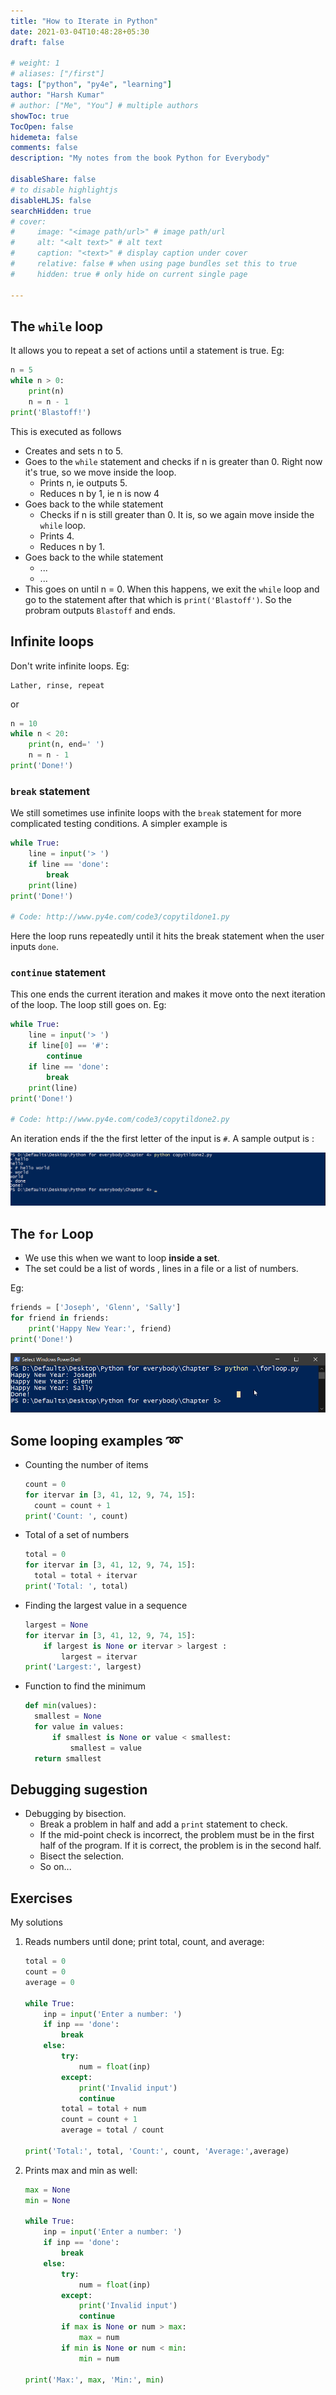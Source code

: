 ```yaml
---
title: "How to Iterate in Python"
date: 2021-03-04T10:48:28+05:30
draft: false

# weight: 1
# aliases: ["/first"]
tags: ["python", "py4e", "learning"]
author: "Harsh Kumar"
# author: ["Me", "You"] # multiple authors
showToc: true
TocOpen: false
hidemeta: false
comments: false
description: "My notes from the book Python for Everybody"

disableShare: false
# to disable highlightjs
disableHLJS: false
searchHidden: true
# cover:
#     image: "<image path/url>" # image path/url
#     alt: "<alt text>" # alt text
#     caption: "<text>" # display caption under cover
#     relative: false # when using page bundles set this to true
#     hidden: true # only hide on current single page

---
```

## The `while` loop
It allows you to repeat a set of actions until a statement is true. Eg:
```Python
n = 5
while n > 0:
    print(n)
    n = n - 1
print('Blastoff!')
```
This is executed as follows
+ Creates and sets n to 5.
+ Goes to the `while` statement and checks if n is greater than 0. Right now it's true, so we move inside the loop.
  - Prints n, ie outputs 5.
  - Reduces n by 1, ie n is now 4
+ Goes back to the while statement
  - Checks if n is still greater than 0. It is, so we again move inside the `while` loop.
  - Prints 4.
  - Reduces n by 1.
+ Goes back to the while statement
  - ...
  - ...
+ This goes on until n = 0. When this happens, we exit the `while` loop and go to the statement after that which is `print('Blastoff')`. So the probram outputs `Blastoff` and ends.

## Infinite loops

Don't write infinite loops. Eg:
```
Lather, rinse, repeat
```
or
```python
n = 10
while n < 20:
    print(n, end=' ')
    n = n - 1
print('Done!')
```
### `break` statement
We still sometimes use infinite loops with the `break` statement for more complicated testing conditions. A simpler example is
```python
while True:
    line = input('> ')
    if line == 'done':
        break
    print(line)
print('Done!')

# Code: http://www.py4e.com/code3/copytildone1.py
```
Here the loop runs repeatedly until it hits the break statement when the user inputs `done`.

### `continue` statement
This one ends the current iteration and makes it move onto the next iteration of the loop. The loop still goes on. Eg:
```python
while True:
    line = input('> ')
    if line[0] == '#':
        continue
    if line == 'done':
        break
    print(line)
print('Done!')

# Code: http://www.py4e.com/code3/copytildone2.py
```
An iteration ends if the the first letter of the input is `#`. A sample output is :

![copytildone2](/static/py4e/chapter5/coptildone.png#center)


## The `for` Loop

+ We use this when we want to loop **inside a set**.
+ The set could be a list of words , lines in a file or a list of numbers.

Eg:
```python
friends = ['Joseph', 'Glenn', 'Sally']
for friend in friends:
    print('Happy New Year:', friend)
print('Done!')
```
![for output](/static/py4e/chapter5/foroutput.png#center)


## Some looping examples :loop:

+ Counting the number of items
  ```python
  count = 0
  for itervar in [3, 41, 12, 9, 74, 15]:
    count = count + 1
  print('Count: ', count)

+ Total of a set of numbers
  ```python
  total = 0
  for itervar in [3, 41, 12, 9, 74, 15]:
    total = total + itervar
  print('Total: ', total)
  ```

+ Finding the largest value in a sequence
  ```python
  largest = None
  for itervar in [3, 41, 12, 9, 74, 15]:
      if largest is None or itervar > largest :
          largest = itervar
  print('Largest:', largest)
  ```

+ Function to find the minimum
  ```python
  def min(values):
    smallest = None
    for value in values:
        if smallest is None or value < smallest:
            smallest = value
    return smallest
  ```

## Debugging sugestion

+ Debugging by bisection.
  - Break a problem in half and add a `print` statement to check.
  - If the mid-point check is incorrect, the problem must be in the first half of the program. If it is correct, the problem is in the second half.
  - Bisect the selection.
  - So on...

## Exercises
My solutions

1. Reads numbers until done; print total, count, and average:
    ```python
    total = 0
    count = 0
    average = 0

    while True:
        inp = input('Enter a number: ')
        if inp == 'done':
            break
        else:
            try:
                num = float(inp)
            except:
                print('Invalid input')
                continue
            total = total + num
            count = count + 1
            average = total / count

    print('Total:', total, 'Count:', count, 'Average:',average)

    ```


2. Prints max and min as well:
    ```python
    max = None
    min = None

    while True:
        inp = input('Enter a number: ')
        if inp == 'done':
            break
        else:
            try:
                num = float(inp)
            except:
                print('Invalid input')
                continue
            if max is None or num > max:
                max = num
            if min is None or num < min:
                min = num

    print('Max:', max, 'Min:', min)
    ```
